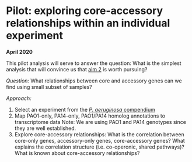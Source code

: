 # Pilot: exploring core-accessory relationships within an individual experiment

**April 2020**

This pilot analysis will serve to answer the question: What is the simplest analysis that will convince us that [aim 2](../README.md) is worth pursuing?


*Question:*  What relationships between core and accessory genes can we find using small subset of samples? 

*Approach:*
1. Select an experiment from the [*P. aeruginosa* compendium](https://msystems.asm.org/content/1/1/e00025-15)
2. Map PAO1-only, PA14-only, PAO1/PA14 homolog annotations to transcriptome data
Note: We are using PAO1 and PA14 genotypes since they are well established.
3. Explore core-accessory relationships: What is the correlation between core-only genes, accessory-only genes, core-accessory genes? What explains the correlation structure (i.e. co-operonic, shared pathways)? What is known about core-accessory relationships?